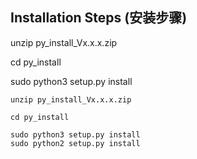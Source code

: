 
## Installation Steps (安装步骤)

unzip py_install_Vx.x.x.zip

cd py_install

sudo python3 setup.py install



```
unzip py_install_Vx.x.x.zip

cd py_install

sudo python3 setup.py install
sudo python2 setup.py install
```

